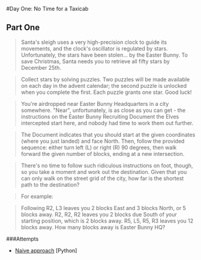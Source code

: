 #Day One: No Time for a Taxicab

## Part One
>Santa's sleigh uses a very high-precision clock to guide its movements, and the clock's oscillator is regulated by stars. Unfortunately, the stars have been stolen... by the Easter Bunny. To save Christmas, Santa needs you to retrieve all fifty stars by December 25th.

>Collect stars by solving puzzles. Two puzzles will be made available on each day in the advent calendar; the second puzzle is unlocked when you complete the first. Each puzzle grants one star. Good luck!

>You're airdropped near Easter Bunny Headquarters in a city somewhere. "Near", unfortunately, is as close as you can get - the instructions on the Easter Bunny Recruiting Document the Elves intercepted start here, and nobody had time to work them out further.

>The Document indicates that you should start at the given coordinates (where you just landed) and face North. Then, follow the provided sequence: either turn left (L) or right (R) 90 degrees, then walk forward the given number of blocks, ending at a new intersection.

>There's no time to follow such ridiculous instructions on foot, though, so you take a moment and work out the destination. Given that you can only walk on the street grid of the city, how far is the shortest path to the destination?

>For example:

>Following R2, L3 leaves you 2 blocks East and 3 blocks North, or 5 blocks away.
>R2, R2, R2 leaves you 2 blocks due South of your starting position, which is 2 blocks away.
>R5, L5, R5, R3 leaves you 12 blocks away.
>How many blocks away is Easter Bunny HQ?

###Attempts
* [Naive approach](naive.py) [Python]